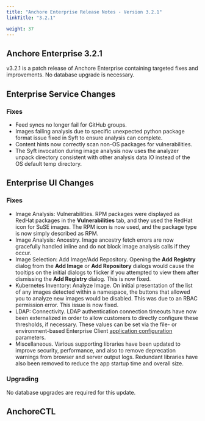 ```yaml
---
title: "Anchore Enterprise Release Notes - Version 3.2.1"
linkTitle: "3.2.1"

weight: 37
---
```


## Anchore Enterprise 3.2.1

v3.2.1 is a patch release of Anchore Enterprise containing targeted fixes and improvements. No database upgrade is necessary.

## Enterprise Service Changes

### Fixes
- Feed syncs no longer fail for GitHub groups.
- Images failing analysis due to specific unexpected python package format issue fixed in Syft to ensure analysis can complete.
- Content hints now correctly scan non-OS packages for vulnerabilities.
- The Syft invocation during image analysis now uses the analyzer unpack directory consistent with other analysis data IO instead of the OS default temp directory.

## Enterprise UI Changes

### Fixes

- Image Analysis: Vulnerabilities. RPM packages were displayed as RedHat packages in the **Vulnerabilities** tab, and they used the RedHat icon for SuSE images. The RPM icon is now used, and the package type is now simply described as RPM.
- Image Analysis: Ancestry. Image ancestry fetch errors are now gracefully handled inline and do not block image analysis calls if they occur.
- Image Selection: Add Image/Add Repository. Opening the **Add Registry** dialog from the **Add Image** or **Add Repository** dialogs would cause the tooltips on the initial dialogs to flicker if you attempted to view them after dismissing the **Add Registry** dialog. This is now fixed.
- Kubernetes Inventory: Analyze Image. On initial presentation of the list of any images detected within a namespace, the buttons that allowed you to analyze new images would be disabled. This was due to an RBAC permission error. This issue is now fixed.
- LDAP: Connectivity. LDAP authentication connection timeouts have now been externalized in order to allow customers to directly configure these thresholds, if necessary. These values can be set via the file- or environment-based Enterprise Client [application configuration](https://docs.anchore.com/current/docs/installation/ui/ui_configuration) parameters.
- Miscellaneous. Various supporting libraries have been updated to improve security, performance, and also to remove deprecation warnings from browser and server output logs. Redundant libraries have also been removed to reduce the app startup time and overall size.

### Upgrading
No database upgrades are required for this update.


## AnchoreCTL

